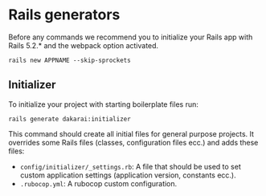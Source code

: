# Rails generators

Before any commands we recommend you to initialize your Rails app with Rails 5.2.* and the webpack option activated.

```shell
rails new APPNAME --skip-sprockets
```

## Initializer

To initialize your project with starting boilerplate files run:

```shell
rails generate dakarai:initializer
```

This command should create all initial files for general purpose projects. It overrides some Rails files (classes, configuration files ecc.) and adds these files:

- ```config/initializer/_settings.rb```: A file that should be used to set custom application settings (application version, constants ecc.).
- ```.rubocop.yml```: A rubocop custom configuration.
